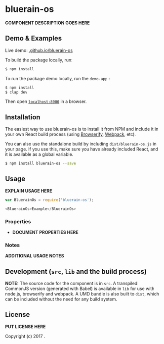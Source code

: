 # bluerain-os

__COMPONENT DESCRIPTION GOES HERE__


## Demo & Examples

Live demo: [.github.io/bluerain-os](http://.github.io/bluerain-os/)

To build the package locally, run:

```bash
$ npm install

```

To run the package demo locally, run the `demo-app` :

```bash
$ npm install
$ clap dev

```

Then open [`localhost:8000`](http://localhost:8000) in a browser.


## Installation

The easiest way to use bluerain-os is to install it from NPM and include it in your own React build process (using [Browserify](http://browserify.org), [Webpack](http://webpack.github.io/), etc).

You can also use the standalone build by including `dist/bluerain-os.js` in your page. If you use this, make sure you have already included React, and it is available as a global variable.

```bash
$ npm install bluerain-os --save
```


## Usage

__EXPLAIN USAGE HERE__

```js
var BluerainOs = require('bluerain-os');

<BluerainOs>Example</BluerainOs>
```

### Properties

* __DOCUMENT PROPERTIES HERE__

### Notes

__ADDITIONAL USAGE NOTES__


## Development (`src`, `lib` and the build process)

**NOTE:** The source code for the component is in `src`. A transpiled CommonJS version (generated with Babel) is available in `lib` for use with node.js, browserify and webpack. A UMD bundle is also built to `dist`, which can be included without the need for any build system.

## License

__PUT LICENSE HERE__

Copyright (c) 2017 .
